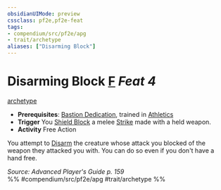 ```yaml
---
obsidianUIMode: preview
cssclass: pf2e,pf2e-feat
tags:
- compendium/src/pf2e/apg
- trait/archetype
aliases: ["Disarming Block"]
---
```

# Disarming Block  [F](rules/core-rulebook/chapter-9-playing-the-game.md#Actions "Free Action") *Feat 4*  
[archetype](rules/traits/archetype.md "Archetype Feat Trait")  

- **Prerequisites**: [Bastion Dedication](compendium/feats/bastion-dedication-apg.md), trained in [Athletics](compendium/skills.md#Athletics)
- **Trigger** You [Shield Block](compendium/feats/shield-block.md) a melee [Strike](rules/actions/strike.md) made with a held weapon.
- **Activity** Free Action

You attempt to [Disarm](rules/actions/disarm.md) the creature whose attack you blocked of the weapon they attacked you with. You can do so even if you don't have a hand free.

*Source: Advanced Player's Guide p. 159*  
%% #compendium/src/pf2e/apg #trait/archetype %%